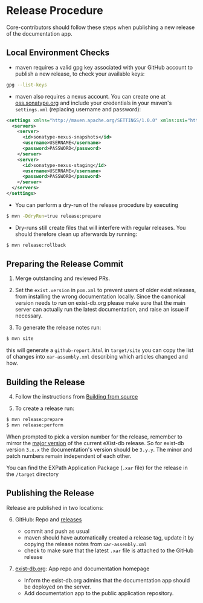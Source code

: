 # Release Procedure
Core-contributors should follow these steps when publishing a new release of the documentation app.  

## Local Environment Checks
-   maven requires a valid gpg key associated with your GitHub account to publish a new release, to check your available keys:
```bash
gpg --list-keys
```

-  maven also requires a nexus account. You can create one at [oss.sonatype.org](https://oss.sonatype.org/#welcome) and include your credentials in your maven's `settings.xml` (replacing username and password):

```xml
<settings xmlns="http://maven.apache.org/SETTINGS/1.0.0" xmlns:xsi="http://www.w3.org/2001/XMLSchema-instance" xsi:schemaLocation="http://maven.apache.org/SETTINGS/1.0.0 http://maven.apache.org/xsd/settings-1.0.0.xsd">
  <servers>
    <server>
      <id>sonatype-nexus-snapshots</id>
      <username>USERNAME</username>
      <password>PASSWORD</password>
    </server>
    <server>
      <id>sonatype-nexus-staging</id>
      <username>USERNAME</username>
      <password>PASSWORD</password>
    </server>
  </servers>
</settings>
```


-   You can perform a dry-run of the release procedure by executing
```bash
$ mvn -DdryRun=true release:prepare
```
-   Dry-runs still create files that will interfere with regular releases. You should therefore clean up afterwards by running:
```bash
$ mvn release:rollback
```


## Preparing the Release Commit
1.  Merge outstanding and reviewed PRs.

2.  Set the `exist.version` in  `pom.xml` to prevent users of older exist releases, from installing the wrong documentation locally. Since the canonical version needs to run on exist-db.org please make sure that the main server can actually run the latest documentation, and raise an issue if necessary.

3.  To generate the release notes run:
```bash
$ mvn site
```

this will generate a `github-report.html` in `target/site` you can copy the list of changes into `xar-assembly.xml` describing which articles changed and how.

## Building the Release
4.  Follow the instructions from [Building from source](README.md#building-from-source)

5.  To create a release run:
```bash
$ mvn release:prepare
$ mvn release:perform
```

When prompted to pick a version number for the release, remember to mirror the [major version](https://github.com/eXist-db/exist/blob/develop/exist-versioning-release.md#versioning-scheme) of the current eXist-db release. So for exist-db version `3.x.x` the documentation's version should be `3.y.y`. The minor and patch numbers remain independent of each other.

You can find the EXPath Application Package (`.xar` file) for the release in the `/target` directory

## Publishing the Release
Release are published in two locations:

6.  GitHub: Repo and [releases](https://github.com/eXist-db/documentation/releases)
    -   commit and push as usual
    -   maven should have automatically created a release tag, update it by copying the release notes from `xar-assembly.xml`
    -   check to make sure that the latest `.xar` file is attached to the GitHub release

7.  [exist-db.org](http://exist-db.org): App repo and documentation homepage
    -   Inform the exist-db.org admins that the documentation app should be deployed on the server.
    -   Add documentation app to the public application repository.

